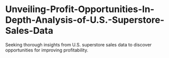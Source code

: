 # Unveiling-Profit-Opportunities-In-Depth-Analysis-of-U.S.-Superstore-Sales-Data
Seeking thorough insights from U.S. superstore sales data to discover opportunities for improving profitability.
